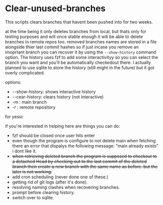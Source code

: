 # Clear-unused-branches

This scripts clears branches that havent been pushed into for two weeks.

at the time being it only deletes branches from local, but thats only for testing purposes and will once stable enough it will be able to delete branches in remote repos too. 
removed branches names are stored in a file alongside thier last commit hashes so if just incase you remove an imoprtant branch you can recover it by using the `--show-history` command option.
The history uses fzf to add some interactivityy so you can select the branch you want and you'll be automatically checkedout there.
I actually planned to use sqlite to store the history (still might in the future) but it got overly complicated.

options:
  - --show-history: shows interactive history
  - --cear-history: clears history (not interactive)
  - -m : main branch
  - -r : remote repository

for yessi:

if you're interested in helping here are things you can do:
  - fzf should be closed once user hits enter
  - even though the program is configure to not delete main when fetching there an error that dispalys the following message: "main already exists" i dont like it.
  - <del>when retrieving deleted branch the program is supposed to checkout to a detached Head by checking out to the last commit of the deleted branch then create a   new branch with the same name as before. but the later is not working. </del>
  - add cron scheduling (never done one of these.)
  - getting rid of git logs (after it's done).
  - resolving naming clashes when recovering branches.
  - prompt before clearing history.
  - switch over to sqlite.
    


